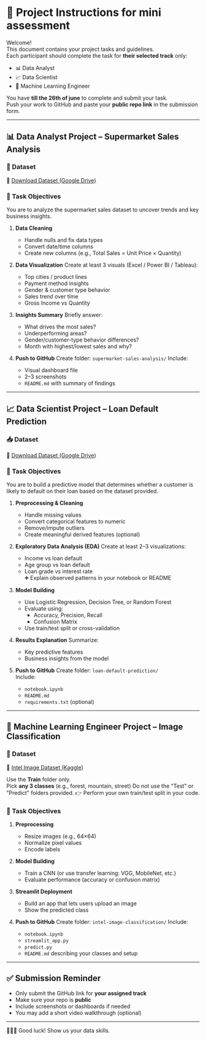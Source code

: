 # 🚀 Project Instructions for mini assessment 


Welcome!  
This document contains your project tasks and guidelines.  
Each participant should complete the task for **their selected track** only:

- 📊 Data Analyst
- 📈 Data Scientist
- 🤖 Machine Learning Engineer

You have **till the 26th of june** to complete and submit your task.  
Push your work to GitHub and paste your **public repo link** in the submission form.

---

## 📊 Data Analyst Project – Supermarket Sales Analysis

### 📁 Dataset
🔗 [Download Dataset (Google Drive)](https://drive.google.com/drive/folders/1ZO7eDc6A7fCPPsBTAfplcXdwQ3H-yHr4)

### 🎯 Task Objectives
You are to analyze the supermarket sales dataset to uncover trends and key business insights.
1. **Data Cleaning**
   - Handle nulls and fix data types
   - Convert date/time columns
   - Create new columns (e.g., Total Sales = Unit Price × Quantity)

2. **Data Visualization**
   Create at least 3 visuals (Excel / Power BI / Tableau):
   - Top cities / product lines
   - Payment method insights
   - Gender & customer type behavior
   - Sales trend over time
   - Gross Income vs Quantity

3. **Insights Summary**
   Briefly answer:
   - What drives the most sales?
   - Underperforming areas?
   - Gender/customer-type behavior differences?
   - Month with highest/lowest sales and why?

4. **Push to GitHub**
   Create folder: `supermarket-sales-analysis/`
   Include:
   - Visual dashboard file
   - 2–3 screenshots
   - `README.md` with summary of findings

---
## 📈 Data Scientist Project – Loan Default Prediction

### 📥 Dataset  
🔗 [Download Dataset (Google Drive)](https://drive.google.com/file/d/1ZWlARDidjll5Wf2m8e-TQI8-gjcBKM1I/view?usp=drivesdk)

### 🎯 Task Objectives
You are to build a predictive model that determines whether a customer is likely to default on their loan based on the dataset provided.
1. **Preprocessing & Cleaning**
   - Handle missing values  
   - Convert categorical features to numeric  
   - Remove/impute outliers  
   - Create meaningful derived features (optional)

2. **Exploratory Data Analysis (EDA)**
   Create at least 2–3 visualizations:
   - Income vs loan default  
   - Age group vs loan default  
   - Loan grade vs interest rate  
   ➕ Explain observed patterns in your notebook or README

3. **Model Building**
   - Use Logistic Regression, Decision Tree, or Random Forest  
   - Evaluate using:
     - Accuracy, Precision, Recall  
     - Confusion Matrix  
   - Use train/test split or cross-validation

4. **Results Explanation**
   Summarize:
   - Key predictive features  
   - Business insights from the model

5. **Push to GitHub**
   Create folder: `loan-default-prediction/`  
   Include:
   - `notebook.ipynb`  
   - `README.md`  
   - `requirements.txt` (optional)
---

## 🤖 Machine Learning Engineer Project – Image Classification

### 📁 Dataset  
🔗 [Intel Image Dataset (Kaggle)](https://www.kaggle.com/datasets/puneet6060/intel-image-classification)

Use the **Train** folder only.  
Pick **any 3 classes** (e.g., forest, mountain, street)
Do not use the "Test" or "Predict" folders provided.
👉 Perform your own train/test split in your code.

### 🎯 Task Objectives

1. **Preprocessing**
   - Resize images (e.g., 64×64)
   - Normalize pixel values
   - Encode labels

2. **Model Building**
   - Train a CNN (or use transfer learning: VGG, MobileNet, etc.)
   - Evaluate performance (accuracy or confusion matrix)

3. **Streamlit Deployment**
   - Build an app that lets users upload an image
   - Show the predicted class

4. **Push to GitHub**
   Create folder: `intel-image-classification/`
   Include:
   - `notebook.ipynb`
   - `streamlit_app.py`
   - `predict.py`
   - `README.md` describing your classes and setup

---

## ✅ Submission Reminder

- Only submit the GitHub link for **your assigned track**
- Make sure your repo is **public**
- Include screenshots or dashboards if needed
- You may add a short video walkthrough (optional)

---

👩🏽‍💻 Good luck! Show us your data skills.
